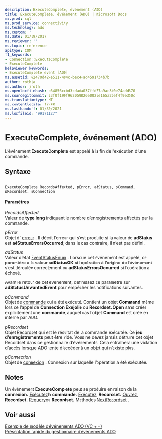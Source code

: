 ```yaml
---
description: ExecuteComplete, événement (ADO)
title: ExecuteComplete, événement (ADO) | Microsoft Docs
ms.prod: sql
ms.prod_service: connectivity
ms.technology: ado
ms.custom: ''
ms.date: 01/19/2017
ms.reviewer: ''
ms.topic: reference
apitype: COM
f1_keywords:
- Connection::ExecuteComplete
- ExecuteComplete
helpviewer_keywords:
- ExecuteComplete event [ADO]
ms.assetid: 62470d42-e511-494c-bec4-ad4591734b7b
author: rothja
ms.author: jroth
ms.openlocfilehash: c64856ccbd3cdada037ffd77a9ac3b0e74add570
ms.sourcegitcommit: 33f0f190f962059826e002be165a2bef4f9e350c
ms.translationtype: MT
ms.contentlocale: fr-FR
ms.lasthandoff: 01/30/2021
ms.locfileid: "99171127"
---
```

# <a name="executecomplete-event-ado"></a>ExecuteComplete, événement (ADO)
L’événement **ExecuteComplete** est appelé à la fin de l’exécution d’une commande.  
  
## <a name="syntax"></a>Syntaxe  
  
```  
  
ExecuteComplete RecordsAffected, pError, adStatus, pCommand, pRecordset, pConnection  
```  
  
#### <a name="parameters"></a>Paramètres  
 *RecordsAffected*  
 Valeur de **type long** indiquant le nombre d’enregistrements affectés par la commande.  
  
 *pError*  
 Objet d' [erreur](../../../ado/reference/ado-api/error-object.md) . Il décrit l’erreur qui s’est produite si la valeur de **adStatus** est **adStatusErrorsOccurred**; dans le cas contraire, il n’est pas défini.  
  
 *adStatus*  
 Valeur d’état [EventStatusEnum](../../../ado/reference/ado-api/eventstatusenum.md) . Lorsque cet événement est appelé, ce paramètre a la valeur **adStatusOK** si l’opération à l’origine de l’événement s’est déroulée correctement ou **adStatusErrorsOccurred** si l’opération a échoué.  
  
 Avant le retour de cet événement, définissez ce paramètre sur **adStatusUnwantedEvent** pour empêcher les notifications suivantes.  
  
 *pCommand*  
 Objet de [commande](../../../ado/reference/ado-api/command-object-ado.md) qui a été exécuté. Contient un objet **Command** même lors de l’appel de **Connection.Exejolie** ou **Recordset. Open** sans créer explicitement une **commande**, auquel cas l’objet **Command** est créé en interne par ADO.  
  
 *pRecordset*  
 Objet [Recordset](../../../ado/reference/ado-api/recordset-object-ado.md) qui est le résultat de la commande exécutée. Ce **jeu d’enregistrements** peut être vide. Vous ne devez jamais détruire cet objet Recordset dans ce gestionnaire d’événements. Cela entraînera une violation d’accès lorsque ADO tente d’accéder à un objet qui n’existe plus.  
  
 *pConnection*  
 Objet de [connexion](../../../ado/reference/ado-api/connection-object-ado.md) . Connexion sur laquelle l’opération a été exécutée.  
  
## <a name="remarks"></a>Notes  
 Un événement **ExecuteComplete** peut se produire en raison de la **connexion.** [Exécutez](../../../ado/reference/ado-api/execute-method-ado-connection.md)la **commande.** [Exécutez](../../../ado/reference/ado-api/execute-method-ado-command.md), **Recordset.** [Ouvrez](../../../ado/reference/ado-api/open-method-ado-recordset.md), **Recordset.** [Requery](../../../ado/reference/ado-api/requery-method.md)ou **Recordset.** Méthodes [NextRecordset](../../../ado/reference/ado-api/nextrecordset-method-ado.md) .  
  
## <a name="see-also"></a>Voir aussi  
 [Exemple de modèle d’événements ADO (VC + +)](../../../ado/reference/ado-api/ado-events-model-example-vc.md)   
 [Présentation rapide du gestionnaire d’événements ADO](../../../ado/guide/data/ado-event-handler-summary.md)
